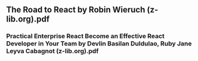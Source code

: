 ## The Road to React by Robin Wieruch (z-lib.org).pdf

### Practical Enterprise React Become an Effective React Developer in Your Team by Devlin Basilan Duldulao, Ruby Jane Leyva Cabagnot (z-lib.org).pdf



